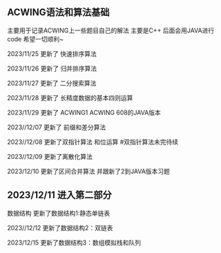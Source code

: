 ## ACWING语法和算法基础
主要用于记录ACWING上一些题目自己的解法 主要是C++ 后面会用JAVA进行code 希望一切顺利~

2023/11/25 更新了 快速排序算法 

2023/11/26 更新了 归并排序算法

2023/11/27 更新了 二分搜索算法

2023/11/28 更新了 长精度数据的基本四则运算

2023/11/29 更新了 ACWING1 ACWING 608的JAVA版本

2023//12/07 更新了 前缀和差分算法

2023//12/08 更新了双指针算法 和位运算 
#双指针算法未完待续

2023//12/09 更新了离散化算法 

2023/12/10 更新了区间合并算法 并跟新了2到JAVA版本习题

## 2023/12/11 进入第二部分

数据结构 更新了数据结构1:静态单链表

2023//12/12 更新了数据结构2：双链表

2023/12/15 更新了数据结构3：数组模拟栈和队列
 
